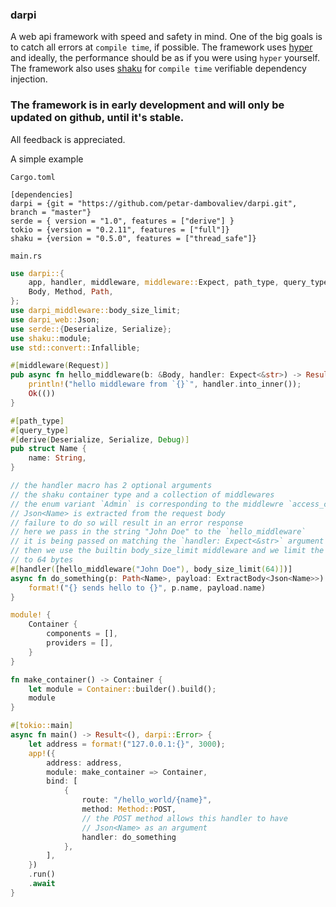 ### darpi

A web api framework with speed and safety in mind.
One of the big goals is to catch all errors at `compile time`, if possible.
The framework uses [hyper](https://github.com/hyperium/hyper) and ideally, the performance should be as if you were using `hyper` yourself.
The framework also uses [shaku](https://github.com/Mcat12/shaku) for `compile time` verifiable dependency injection.

### The framework is in early development and will only be updated on github, until it's stable.
All feedback is appreciated.

A simple example

`Cargo.toml`
```
[dependencies]
darpi = {git = "https://github.com/petar-dambovaliev/darpi.git", branch = "master"}
serde = { version = "1.0", features = ["derive"] }
tokio = {version = "0.2.11", features = ["full"]}
shaku = {version = "0.5.0", features = ["thread_safe"]}
```
`main.rs`
```rust
use darpi::{
    app, handler, middleware, middleware::Expect, path_type, query_type, request::ExtractBody,
    Body, Method, Path,
};
use darpi_middleware::body_size_limit;
use darpi_web::Json;
use serde::{Deserialize, Serialize};
use shaku::module;
use std::convert::Infallible;

#[middleware(Request)]
pub async fn hello_middleware(b: &Body, handler: Expect<&str>) -> Result<(), Infallible> {
    println!("hello middleware from `{}`", handler.into_inner());
    Ok(())
}

#[path_type]
#[query_type]
#[derive(Deserialize, Serialize, Debug)]
pub struct Name {
    name: String,
}

// the handler macro has 2 optional arguments
// the shaku container type and a collection of middlewares
// the enum variant `Admin` is corresponding to the middlewre `access_control`'s Expect<UserRole>
// Json<Name> is extracted from the request body
// failure to do so will result in an error response
// here we pass in the string "John Doe" to the `hello_middleware`
// it is being passed on matching the `handler: Expect<&str>` argument
// then we use the builtin body_size_limit middleware and we limit the body size
// to 64 bytes
#[handler([hello_middleware("John Doe"), body_size_limit(64)])]
async fn do_something(p: Path<Name>, payload: ExtractBody<Json<Name>>) -> String {
    format!("{} sends hello to {}", p.name, payload.name)
}

module! {
    Container {
        components = [],
        providers = [],
    }
}

fn make_container() -> Container {
    let module = Container::builder().build();
    module
}

#[tokio::main]
async fn main() -> Result<(), darpi::Error> {
    let address = format!("127.0.0.1:{}", 3000);
    app!({
        address: address,
        module: make_container => Container,
        bind: [
            {
                route: "/hello_world/{name}",
                method: Method::POST,
                // the POST method allows this handler to have
                // Json<Name> as an argument
                handler: do_something
            },
        ],
    })
    .run()
    .await
}

```
